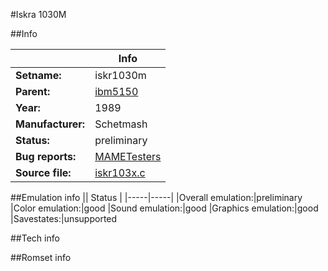 #Iskra 1030M

##Info

||Info|
|-----|-----|
|**Setname:**|iskr1030m
|**Parent:**|[ibm5150](ibm5150.md)
|**Year:**|1989
|**Manufacturer:**|Schetmash
|**Status:**|preliminary
|**Bug reports:**|[MAMETesters](http://mametesters.org/view_all_set.php?type=1&temporary=y&search=iskr103x.c)
|**Source file:**|[iskr103x.c](https://github.com/mamedev/mame/blob/master/src/mess/drivers/iskr103x.c)

##Emulation info
|| Status |
|-----|-----|
|Overall emulation:|preliminary
|Color emulation:|good
|Sound emulation:|good
|Graphics emulation:|good
|Savestates:|unsupported

##Tech info

##Romset info

<!--- START OF EDITED COMMENT DO NOT TOUCH TEXT ABOVE-->
